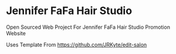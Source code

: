 # Jennifer FaFa Hair Studio
Open Sourced Web Project For Jennifer FaFa Hair Studio Promotion Website

Uses Template From https://github.com/JRKyte/edit-salon